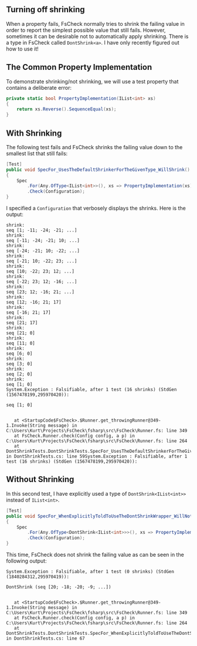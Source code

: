 
## Turning off shrinking

When a property fails, FsCheck normally tries to shrink the failing value in order to report the simplest
possible value that still fails. However, sometimes it can be desirable not to automatically apply shrinking.
There is a type in FsCheck called <code>DontShrink&lt;a&gt;</code>. I have only recently figured out how to use it! 

## The Common Property Implementation

To demonstrate shrinking/not shrinking, we will use a test property that contains a deliberate error: 

```C#
private static bool PropertyImplementation(IList<int> xs)
{
    return xs.Reverse().SequenceEqual(xs);
}
```

## With Shrinking

The following test fails and FsCheck shrinks the failing value down to the smallest list that still fails: 

```C#
[Test]
public void SpecFor_UsesTheDefaultShrinkerForTheGivenType_WillShrink()
{
    Spec
        .For(Any.OfType<IList<int>>(), xs => PropertyImplementation(xs))
        .Check(Configuration);
}
```

I specified a <code>Configuration</code> that verbosely displays the shrinks. Here is the output: 

```
shrink:
seq [1; -11; -24; -21; ...]
shrink:
seq [-11; -24; -21; 10; ...]
shrink:
seq [-24; -21; 10; -22; ...]
shrink:
seq [-21; 10; -22; 23; ...]
shrink:
seq [10; -22; 23; 12; ...]
shrink:
seq [-22; 23; 12; -16; ...]
shrink:
seq [23; 12; -16; 21; ...]
shrink:
seq [12; -16; 21; 17]
shrink:
seq [-16; 21; 17]
shrink:
seq [21; 17]
shrink:
seq [21; 0]
shrink:
seq [11; 0]
shrink:
seq [6; 0]
shrink:
seq [3; 0]
shrink:
seq [2; 0]
shrink:
seq [1; 0]
System.Exception : Falsifiable, after 1 test (16 shrinks) (StdGen (1567478199,295970420)):

seq [1; 0]


   at <StartupCode$FsCheck>.$Runner.get_throwingRunner@349-1.Invoke(String message) in C:\Users\Kurt\Projects\FsCheck\fsharp\src\FsCheck\Runner.fs: line 349
   at FsCheck.Runner.check(Config config, a p) in C:\Users\Kurt\Projects\FsCheck\fsharp\src\FsCheck\Runner.fs: line 264
   at DontShrinkTests.DontShrinkTests.SpecFor_UsesTheDefaultShrinkerForTheGivenType_WillShrink() in DontShrinkTests.cs: line 59System.Exception : Falsifiable, after 1 test (16 shrinks) (StdGen (1567478199,295970420)):
```

## Without Shrinking

In this second test, I have explicitly used a type of <code>DontShrink&lt;IList&lt;int&gt;&gt;</code> instead of <code>IList&lt;int&gt;</code>. 

```C#
[Test]
public void SpecFor_WhenExplicitlyToldToUseTheDontShrinkWrapper_WillNotShrink()
{
    Spec
        .For(Any.OfType<DontShrink<IList<int>>>(), xs => PropertyImplementation(xs.Item))
        .Check(Configuration);
}
```

This time, FsCheck does not shrink the failing value as can be seen in the following output:

```
System.Exception : Falsifiable, after 1 test (0 shrinks) (StdGen (1840284312,295970419)):

DontShrink (seq [20; -18; -20; -9; ...])


   at <StartupCode$FsCheck>.$Runner.get_throwingRunner@349-1.Invoke(String message) in C:\Users\Kurt\Projects\FsCheck\fsharp\src\FsCheck\Runner.fs: line 349
   at FsCheck.Runner.check(Config config, a p) in C:\Users\Kurt\Projects\FsCheck\fsharp\src\FsCheck\Runner.fs: line 264
   at DontShrinkTests.DontShrinkTests.SpecFor_WhenExplicitlyToldToUseTheDontShrinkWrapper_WillNotShrink() in DontShrinkTests.cs: line 67
```

